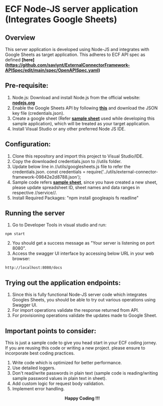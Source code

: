 # ECF Node-JS server application (Integrates Google Sheets)

## Overview
This server application is developed using Node-JS and integrates with Google Sheets as target application. This adheres to ECF API spec as defined <b>[here] (https://github.com/saviynt/ExternalConnectorFramework-APISpec/edit/main/spec/OpenAPISpec.yaml)</b>

## Pre-requisite:
1. Node.js: Download and install Node.js from the official website: <b>[nodejs.org](https://nodejs.org/en/download)</b>
2. Enable the Google Sheets API by following <b>[this](https://developers.google.com/sheets/api/quickstart/go)</b> and download the JSON key file (credentials.json).
3. Create a google sheet (Refer <b>[sample sheet](https://docs.google.com/spreadsheets/d/1tZyExhNelfLaI68oBI3DwWly2p1xfY7VJ1k_CaOzoP0/edit#gid=90651461)</b> used while developing this sample application), which will be treated as your target application.
4. Install Visual Studio or any other preferred Node JS IDE.

## Configuration:
1. Clone this repository and import this project to Visual Studio/IDE.
2. Copy the downloaded credentials.json to /<project base folder/>/utils folder.
3. Update below line in /<project base folder/>/utils/googlesheets.js file to refer the credentials.json.
const credentials = require('../utils/external-connector-framework-09842e2d8788.json');
4. Sample code refers <b>[sample sheet](https://docs.google.com/spreadsheets/d/1tZyExhNelfLaI68oBI3DwWly2p1xfY7VJ1k_CaOzoP0/edit#gid=90651461)</b>, since you have created a new sheet, please update spreadsheet ID, sheet names and data ranges in respective /<project base folder/>/service//<file name based on operation/>.
5. Install Required Packages: "npm install googleapis fs readline"

## Running the server
1. Go to Developer Tools in visual studio and run:
```
npm start
```
2. You should get a success message as "Your server is listening on port 8080".
3. Access the swagger UI interface by accessing below URL in your web browser:
```
http://localhost:8080/docs
```
## Trying out the application endpoints:
1. Since this is fully functional Node-JS server code which integrates Googles Sheets, you should be able to try out various operations using Swagger UI.
2. For import operations validate the response returned from API.
3. For provisioning operations validate the updates made to Google Sheet.
   
## Important points to consider:
This is just a sample code to give you head start in your ECF coding jorney. If you are reusing this code or writing a new project. please ensure to incorporate best coding practices.
1. Write code which is optimized for better performance.
2. Use detailed loggers.
3. Don't read/write passwords in plain text (sample code is reading/writing sample password values in plain text in sheet).
4. Add custom logic for request body validation.
5. Implement error handling.
<p align="center">
<b>Happy Coding !!!</b>
</p>
